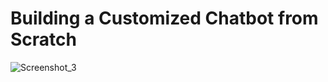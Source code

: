 # Building a Customized Chatbot from Scratch

![Screenshot_3](https://github.com/redblood639/chatbot-python/assets/72724141/468a483c-2b31-44ad-a8d5-7009a4e9a981)
